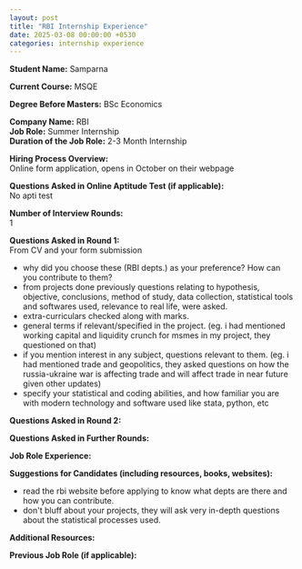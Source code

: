 ```yaml
---
layout: post
title: "RBI Internship Experience"
date: 2025-03-08 00:00:00 +0530
categories: internship experience
---
```


**Student Name:** Samparna  

**Current Course:** MSQE  

**Degree Before Masters:** BSc Economics   

**Company Name:** RBI  
**Job Role:** Summer Internship  
**Duration of the Job Role:** 2-3 Month Internship  

**Hiring Process Overview:**  
Online form application, opens in October on their webpage

**Questions Asked in Online Aptitude Test (if applicable):**  
No apti test

**Number of Interview Rounds:**  
1

**Questions Asked in Round 1:**  
From CV and your form submission
- why did you choose these (RBI depts.) as your preference? How can you contribute to them?
- from projects done previously questions relating to hypothesis, objective, conclusions, method of study, data collection, statistical tools and softwares used, relevance to real life, were asked. 
- extra-curriculars checked along with marks. 
- general terms if relevant/specified in the project. (eg. i had mentioned working capital and liquidity crunch for msmes in my project, they questioned on that)
- if you mention interest in any subject, questions relevant to them. (eg. i had mentioned trade and geopolitics, they asked questions on how the russia-ukraine war is affecting trade and will affect trade in near future given other updates)
- specify your statistical and coding abilities, and how familiar you are with modern technology and software used like stata, python, etc 

**Questions Asked in Round 2:**  


**Questions Asked in Further Rounds:**  


**Job Role Experience:**  


**Suggestions for Candidates (including resources, books, websites):**  
- read the rbi website before applying to know what depts are there and how you can contribute.
- don't bluff about your projects, they will ask very in-depth questions about the statistical processes used. 

**Additional Resources:**  


**Previous Job Role (if applicable):**  

